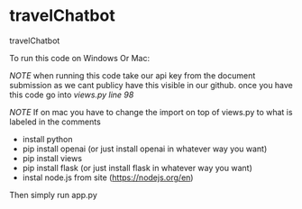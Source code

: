 # travelChatbot
travelChatbot

To run this code on Windows Or Mac:

*NOTE*
when running this code take our api key from the document submission as we cant publicy have this visible in our github. 
once you have this code go into *views.py line 98*

*NOTE*
If on mac you have to change the import on top of views.py to what is labeled in the comments

- install python
- pip install openai (or just install openai in whatever way you want)
- pip install views
- pip install flask (or just install flask in whatever way you want)
- instal node.js from site (https://nodejs.org/en)

Then simply run app.py

